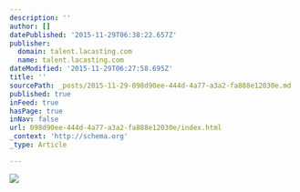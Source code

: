 ```yaml
---
description: ''
author: []
datePublished: '2015-11-29T06:38:22.657Z'
publisher:
  domain: talent.lacasting.com
  name: talent.lacasting.com
dateModified: '2015-11-29T06:27:58.695Z'
title: ''
sourcePath: _posts/2015-11-29-098d90ee-444d-4a77-a3a2-fa888e12030e.md
published: true
inFeed: true
hasPage: true
inNav: false
url: 098d90ee-444d-4a77-a3a2-fa888e12030e/index.html
_context: 'http://schema.org'
_type: Article

---
```

![](http://p01.lacasting.com/photos/4/L/2/505924-53.jpg?20130909154734730)